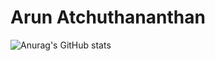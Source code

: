 # Arun Atchuthananthan

![Anurag's GitHub stats](https://github-readme-stats.vercel.app/api?username=anuraghazra&count_private=true)
